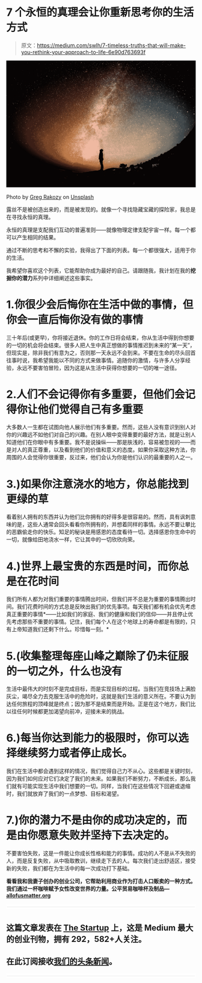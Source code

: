 # 7 个永恒的真理会让你重新思考你的生活方式

> 原文：<https://medium.com/swlh/7-timeless-truths-that-will-make-you-rethink-your-approach-to-life-6e90d763693f>

![](img/c3b5710db59ce3163c2b83c4bf7d1899.png)

Photo by [Greg Rakozy](https://unsplash.com/photos/oMpAz-DN-9I?utm_source=unsplash&utm_medium=referral&utm_content=creditCopyText) on [Unsplash](https://unsplash.com/search/photos/wisdom?utm_source=unsplash&utm_medium=referral&utm_content=creditCopyText)

露丝不是被创造出来的，而是被发现的。就像一个寻找隐藏宝藏的探险家，我总是在寻找永恒的真理。

永恒的真理是支配我们互动的普遍准则——就像物理定律支配宇宙一样。每一个都可以产生相同的结果。

通过不断的思考和不懈的实验，我得出了下面的列表。每一个都很强大，适用于你的生活。

我希望你喜欢这个列表，它能帮助你成为最好的自己。请跟随我，我计划在我的**挖掘你的潜力**系列中详细阐述这些事实。

# 1.你很少会后悔你在生活中做的事情，但你会一直后悔你没有做的事情

三十年后(或更早)，你将接近退休。你的工作日将会结束，你从生活中得到你想要的一切的机会将会结束。很多人把人生中真正想做的事情推迟到未来的“某一天”，但现实是，除非我们有意为之，否则那一天永远不会到来。不要在生命的尽头回首往事时说，我希望我能以不同的方式来做事情。追随你的激情，与许多人分享经验，永远不要害怕冒险，因为这是从生活中获得你想要的一切的唯一途径。

# 2.人们不会记得你有多重要，但他们会记得你让他们觉得自己有多重要

大多数人一生都在试图向他人展示他们有多重要。然而，这些人没有意识到别人对你的兴趣远不如他们对自己的兴趣。在别人眼中变得重要的最好方法，就是让别人知道他们在你眼中有多重要。我不是说操纵——那是肤浅的，容易被忽视的——而是对人的真正尊重，以及看到他们的价值和意义的态度。如果你采取这种方法，你周围的人会觉得你很重要，反过来，他们会认为你是他们认识的最重要的人之一。

# 3.)如果你注意浇水的地方，你总能找到更绿的草

看着别人拥有的东西并认为他们比你拥有的好得多是很容易的。然而，具有讽刺意味的是，这些人通常会回头看看你所拥有的，并想着同样的事情。永远不要让攀比的恶霸偷走你的快乐。知足的秘诀是用感恩的态度看待一切。选择感恩你生命中的一切，就像给田地浇水一样，它让其中的一切欣欣向荣。

# 4.)世界上最宝贵的东西是时间，而你总是在花时间

我们所有人都为对我们重要的事情腾出时间，但我们并不总是为重要的事情腾出时间。我们花费时间的方式总是反映出我们的优先事项。每天我们都有机会优先考虑真正重要的事情*——比如我们的家庭、我们的健康和我们的信仰——并且停止优先考虑那些不重要的事情。记住，我们每个人在这个地球上的寿命都是有限的，只有上帝知道我们还剩下什么。珍惜每一刻。*

# 5.(收集整理每座山峰之巅除了仍未征服的一切之外，什么也没有

生活中最伟大的时刻不是完成目标，而是实现目标的过程。当我们在竞技场上满脸灰尘，竭尽全力去克服生活中的危险时，这就是我们生活的意义所在。不要认为到达任何旅程的顶峰就是终点；因为那不是结束而是开始。正是在这个地方，我们比以往任何时候都更加渴望向前冲，迎接未来的挑战。

# 6.)每当你达到能力的极限时，你可以选择继续努力或者停止成长。

我们在生活中都会遇到这样的情况，我们觉得自己力不从心。这些都是关键时刻，因为我们如何应对它们决定了我们的未来。如果我们不断努力，不断成长，那么我们就有可能实现生活中我们想要的一切。同样，当我们在这些情况下回避或退缩时，我们就放弃了我们的一点梦想、目标和渴望。

# 7.)你的潜力不是由你的成功决定的，而是由你愿意失败并坚持下去决定的。

不要害怕失败，这是一件能让你成长性格和能力的事情。成功的人不是从不失败的人，而是反复失败，从中吸取教训，继续走下去的人。每次我们走出舒适区，接受新的失败，我们都在为生活中的每一次成功打下基础。

**看看我和我妻子创办的创业公司，它帮助利用商业作为打击人口贩卖的一种方式。我们通过一杯咖啡赋予女性改变世界的力量。公平贸易咖啡杯及制品—**[**allofusmatter.org**](http://allofusmatter.org)

![](img/731acf26f5d44fdc58d99a6388fe935d.png)

## 这篇文章发表在 [The Startup](https://medium.com/swlh) 上，这是 Medium 最大的创业刊物，拥有 292，582+人关注。

## 在此订阅接收[我们的头条新闻](http://growthsupply.com/the-startup-newsletter/)。

![](img/731acf26f5d44fdc58d99a6388fe935d.png)